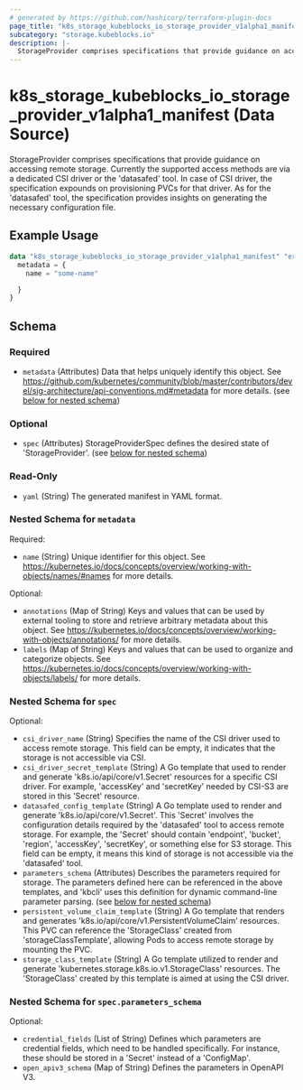 ```yaml
---
# generated by https://github.com/hashicorp/terraform-plugin-docs
page_title: "k8s_storage_kubeblocks_io_storage_provider_v1alpha1_manifest Data Source - terraform-provider-k8s"
subcategory: "storage.kubeblocks.io"
description: |-
  StorageProvider comprises specifications that provide guidance on accessing remote storage. Currently the supported access methods are via a dedicated CSI driver or the 'datasafed' tool. In case of CSI driver, the specification expounds on provisioning PVCs for that driver. As for the 'datasafed' tool, the specification provides insights on generating the necessary configuration file.
---
```


# k8s_storage_kubeblocks_io_storage_provider_v1alpha1_manifest (Data Source)

StorageProvider comprises specifications that provide guidance on accessing remote storage. Currently the supported access methods are via a dedicated CSI driver or the 'datasafed' tool. In case of CSI driver, the specification expounds on provisioning PVCs for that driver. As for the 'datasafed' tool, the specification provides insights on generating the necessary configuration file.

## Example Usage

```terraform
data "k8s_storage_kubeblocks_io_storage_provider_v1alpha1_manifest" "example" {
  metadata = {
    name = "some-name"

  }
}
```

<!-- schema generated by tfplugindocs -->
## Schema

### Required

- `metadata` (Attributes) Data that helps uniquely identify this object. See https://github.com/kubernetes/community/blob/master/contributors/devel/sig-architecture/api-conventions.md#metadata for more details. (see [below for nested schema](#nestedatt--metadata))

### Optional

- `spec` (Attributes) StorageProviderSpec defines the desired state of 'StorageProvider'. (see [below for nested schema](#nestedatt--spec))

### Read-Only

- `yaml` (String) The generated manifest in YAML format.

<a id="nestedatt--metadata"></a>
### Nested Schema for `metadata`

Required:

- `name` (String) Unique identifier for this object. See https://kubernetes.io/docs/concepts/overview/working-with-objects/names/#names for more details.

Optional:

- `annotations` (Map of String) Keys and values that can be used by external tooling to store and retrieve arbitrary metadata about this object. See https://kubernetes.io/docs/concepts/overview/working-with-objects/annotations/ for more details.
- `labels` (Map of String) Keys and values that can be used to organize and categorize objects. See https://kubernetes.io/docs/concepts/overview/working-with-objects/labels/ for more details.


<a id="nestedatt--spec"></a>
### Nested Schema for `spec`

Optional:

- `csi_driver_name` (String) Specifies the name of the CSI driver used to access remote storage. This field can be empty, it indicates that the storage is not accessible via CSI.
- `csi_driver_secret_template` (String) A Go template that used to render and generate 'k8s.io/api/core/v1.Secret' resources for a specific CSI driver. For example, 'accessKey' and 'secretKey' needed by CSI-S3 are stored in this 'Secret' resource.
- `datasafed_config_template` (String) A Go template used to render and generate 'k8s.io/api/core/v1.Secret'. This 'Secret' involves the configuration details required by the 'datasafed' tool to access remote storage. For example, the 'Secret' should contain 'endpoint', 'bucket', 'region', 'accessKey', 'secretKey', or something else for S3 storage. This field can be empty, it means this kind of storage is not accessible via the 'datasafed' tool.
- `parameters_schema` (Attributes) Describes the parameters required for storage. The parameters defined here can be referenced in the above templates, and 'kbcli' uses this definition for dynamic command-line parameter parsing. (see [below for nested schema](#nestedatt--spec--parameters_schema))
- `persistent_volume_claim_template` (String) A Go template that renders and generates 'k8s.io/api/core/v1.PersistentVolumeClaim' resources. This PVC can reference the 'StorageClass' created from 'storageClassTemplate', allowing Pods to access remote storage by mounting the PVC.
- `storage_class_template` (String) A Go template utilized to render and generate 'kubernetes.storage.k8s.io.v1.StorageClass' resources. The 'StorageClass' created by this template is aimed at using the CSI driver.

<a id="nestedatt--spec--parameters_schema"></a>
### Nested Schema for `spec.parameters_schema`

Optional:

- `credential_fields` (List of String) Defines which parameters are credential fields, which need to be handled specifically. For instance, these should be stored in a 'Secret' instead of a 'ConfigMap'.
- `open_apiv3_schema` (Map of String) Defines the parameters in OpenAPI V3.
